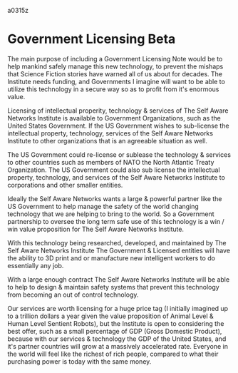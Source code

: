 a0315z

# Government Licensing Beta

The main purpose of including a Government Licensing Note would be to help mankind safely manage this new technology, to prevent the mishaps that Science Fiction stories have warned all of us about for decades. The Institute needs funding, and Governments I imagine will want to be able to utilize this technology in a secure way so as to profit from it's enormous value.

Licensing of intellectual properity, technology & services of The Self Aware Networks Institute is available to Government Organizations, such as the United States Government. If the US Government wishes to sub-license the intellectual property, technology, services of the Self Aware Networks Institute to other organizations that is an agreeable situation as well.

The US Government could re-license or sublease the technology & services to other countries such as members of NATO the North Atlantic Treaty Organization. The US Government could also sub license the intellectual property, technology, and services of the Self Aware Networks Institute to corporations and other smaller entities.

Ideally the Self Aware Networks wants a large & powerful partner like the US Government to help manage the safety of the world changing technology that we are helping to bring to the world. So a Government partnership to oversee the long term safe use of this technology is a win / win value proposition for The Self Aware Networks Institute.

With this technology being researched, developed, and maintained by The Self Aware Networks Institute The Government & Licensed entities will have the ability to 3D print and or manufacture new intelligent workers to do essentially any job.

With a large enough contract The Self Aware Networks Institute will be able to help to design & maintain safety systems that prevent this technology from becoming an out of control technology.

Our services are worth licensing for a huge price tag (I initially imagined up to a trillion dollars a year given the value proposition of Animal Level & Human Level Sentient Robots), but the Institute is open to considering the best offer, such as a small percentage of GDP (Gross Domestic Product), because with our services & technology the GDP of the United States, and it's partner countries will grow at a massively accelerated rate. Everyone in the world will feel like the richest of rich people, compared to what their purchasing power is today with the same money.

